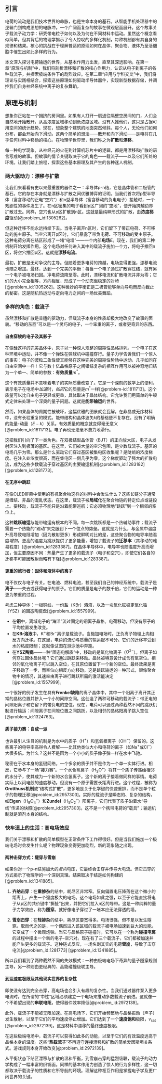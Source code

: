 ## 引言
电荷的流动是我们技术世界的命脉，也是生命本身的基石。从智能手机处理器中的逻辑门到构成思想的电脉冲，一个广阔而复杂的故事在微观层面展开。这个故事关乎载流子动力学：研究带电粒子如何以及为何在不同材料中运动。虽然这个概念看似简单，但其背后的物理学揭示了令人惊叹的多样化机制，每种机制都有其自身的规律和结果。核心的挑战在于理解普适的原理如何在晶体、聚合物、液体乃至活细胞中催生出如此多样的行为。

本文深入探讨电荷输运的世界，从基本作用力出发，直至其深远影响。在第一章“原理与机制”中，我们将剖析漂移和扩散的核心作用力，认识从电子到离子的各种载流子，并探索极端条件下的剧烈效应。在第二章“应用与学科交叉”中，我们将理论与实践相结合，探索这些原理如何驱动半导体器件，实现新型数据存储，并调控我们自身神经系统中离子的复杂舞蹈。

## 原理与机制

想象你正站在一个拥挤的房间里。如果有人打开一扇通往隔壁空房间的门，人们会自然地开始散开，从高浓度区域移动到低浓度区域。没有人推他们，这只是占据可用空间的统计趋势。现在，想象整个建筑的地面突然倾斜。每个人，无论他们如何分布，都会开始向下滑动。这两个简单的想法——散开和向下滑动——是电荷在几乎任何材料中移动的核心。在物理学世界里，我们称之为**扩散**和**漂移**。

每一种电学现象，从神经元的火花到计算机芯片中的逻辑，都是用漂移和扩散的语言写成的故事。但故事的情节关键取决于它的角色——载流子——以及它们所处的环境。让我们踏上旅程，探索这些基本原理及其产生的各种迷人机制。

### 两大驱动力：漂移与扩散

让我们来看看有史以来最重要的器件之一：半导体p-n结，它是晶体管和二极管的基石。它的存在本身就是漂移与扩散之间优雅博弈的证明。当我们首次将p型半导体（富含移动的正电“空穴”）和n型半导体（富含移动的负电电子）接触时，一个戏剧性的事件发生了。在n区密集的电子看到p区广阔的“空地”，便开始跨越边界扩散过去。同样，空穴也从p区扩散到n区。这就是最纯粹形式的扩散，由**浓度梯度**驱动[@problem_id:1305262]。

但这种迁移不能永远持续下去。当电子离开n区时，它们留下了带正电荷、不可移动的施主原子。当空穴离开p区时，它们暴露了带负电荷、不可移动的受主原子。这种电荷分离在结区形成了一堵“电墙”——一个内部**电场**$E$。现在，我们的第二种机制开始发挥作用。这个电场对任何进入其中的载流子施加一个力，将电子推回n区，将空穴推回p区。这就是**漂移电流**。

最初，扩散是无可争议的主导。但随着更多电荷的跨越，电场变得更强，漂移电流也随之增加。最终，达到一个完美的平衡：每当一个电子通过扩散穿过结，就有另一个电子被电场扫回。净电荷流降至零。此时，漂移电流和扩散电流并非为零；它们的大小完全相等，方向相反，形成了一个动态但稳定的对峙[@problem_id:1305262]。这种微妙的平衡正是二极管能够单向导电而反向截止的秘密。这是随机热运动与定向电力之间的一场优美舞蹈。

### 多样的角色：载流子

虽然漂移和扩散是普适的驱动力，但载流子本身的性质却极大地改变了故事的面貌。“移动的东西”可以是一个灵巧的电子，一个笨重的离子，或者更奇异的东西。

#### 自由穿梭的电子及其影子

在像硅这样的完美晶体中，原子以一种惊人规整的周期性晶格排列。一个电子在这种环境中运动，并不像一个弹珠在弹球机中碰撞穿行。量子力学告诉我们一个惊人的事实：电子的波粒二象性使其能够在这种完美的周期性势场中运动，几乎如同在自由空间中一样！它与数十亿晶格原子之间错综复杂的相互作用可以被神奇地归结为一个单一、简单的参数：**有效质量**$m^*$。

这个有效质量并不意味着电子的实际质量改变了。它是一个深刻的数学上的便利，表示电子在电场中*加速*时，*如同*它的质量是$m^*$一样[@problem-id:1811713]。这个质量可以比自由电子更轻或更重，具体取决于晶体结构。它允许我们用简单的牛顿式定律来处理一个深奥的量子问题。这就是**能带输运**的世界。

然而，如果晶体的周期性被破坏，这幅优雅的图景就会瓦解。在非晶或无序材料中，没有长程重复的模式。能带结构和晶体波矢$k$的基础便不复存在。没有了明确的能量-动量（$E-k$）关系，有效质量的概念就变得毫无意义[@problem_id:1811713]。电子再也无法毫不费力地滑行。

这把我们引向了下一类角色。在双极结型晶体管（BJT）的正向放大区，电子从发射区注入到极薄的基区。在这里，它们被大量的空穴包围，是少数载流子。基区的电场几乎为零。那么是什么驱动它们穿过基区被集电区收集呢？是陡峭的浓度梯度。在注入处浓度很高，而在集电区一侧几乎为零。这个梯度驱动了强大的扩散电流，成为这些少数载流子穿过基区的主要输运机制[@problem_id:1283182] [@problem_id:1281773]。

#### 在无序中跳跃

在像OLED屏幕中使用的有机聚合物这样的材料中会发生什么？这些长链分子通常是缠结、非晶的混乱状态。在这里，载流子被**局域化**在聚合物链的特定位点或链段上。要移动，载流子不能只是沿着能带巡航；它必须物理地“跳跃”到一个相邻的空位上。

这种**跳跃输运**与能带输运有根本的不同。每一次跳跃都是一个热辅助事件；载流子需要一个热能的“踢动”来克服到下一个位点的势垒。这就是为什么，与金属中温度升高导致电阻增加（因为散射更多）形成鲜明对比的是，这些聚合物的电导率随温度*增加*。更高的温度为跳跃提供了更多能量，增加了载流子的**迁移率**（其移动的难易程度）[@problem_id:1283387]。在晶体半导体中，电导率也随温度升高而增加，但主要原因不同：热量产生了更多的载流子（电子和空穴），即使它们各自的迁移率可能因散射而略有下降[@problem_id:1283387]。

#### 更重的旅行者：固体和液体中的离子

电不仅仅与电子有关。在电池、燃料电池，甚至我们自己的神经系统中，载流子是**离子**——失去或获得电子的原子。它们的质量是电子的数千倍，它们的运动是一种更为笨重的过程。

考虑三种导体：一根铜线，一份盐（KBr）溶液，以及一块氧化钇稳定氧化锆（YSZ）的固态陶瓷盘[@problem_id:1557999]。
- 在**铜**中，离域电子的“海洋”流过固定的铜离子晶格。电荷移动，但没有原子的平均位置发生改变。
- 在**KBr溶液**中，K$^+$和Br$^-$离子是载流子。当施加电场时，正负离子物理上向相反方向迁移。在这里，电荷的流动与质量的输运密不可分。它们的迁移率受到水的粘度限制；这就像试图在游泳池中奔跑。
- 在**YSZ陶瓷**——一种“固态电解质”中，移动的是氧化物离子（$O^{2-}$）。但离子如何穿过固体晶体呢？它们通过跳跃来移动。晶体被特意设计成含有氧空位。相邻的氧化物离子可以跳入空位，在其原位置留下一个新的空位。最终效果是离子移动了一步，而空位向相反方向移动。这是跳跃输运的一种形式，很像聚合物中的情况，其速率由离子进行跳跃所需的激活能决定[@problem_id:1557999]。

一个很好的例子发生在具有**Frenkel缺陷**的离子晶体中，其中一个阳离子离开其正常的晶格位置并挤入一个小的间隙空间。这创造了两种可移动的载流子：带正电的间隙阳离子和它留下的带负电的空位。现在，电荷可以通过两种截然不同的跳跃机制进行输运：间隙离子在间隙位置之间跳跃，以及相邻的晶格阳离子跳入空位[@problem_id:1324763]。

#### 质子接力赛：自成一派

也许最引人注目的机制是为水中的质子（H$^+$）和氢氧根离子（OH$^-$）保留的。这些离子的电导率高得令人费解——比其他类似大小和电荷的离子（如Na$^+$或Cl$^-$）大很多倍。为什么？这并不是因为一个小小的质子像子弹一样在水中飞驰。

秘密在于水本身的氢键网络。一个多余的质子并不是作为一个单一实体行进。相反，它参与了一场“接力赛”。一个水合氢离子（$\text{H}_3\text{O}^+$）将其一个质子传递给相邻的水分子，使其成为一个新的水合氢离子。这个新的离子接着做同样的事情。电荷实际上以闪电般的速度移动，但没有一个原子需要长距离行进。这个过程，被称为**Grotthuss机制**或“结构式扩散”，更多地是关于化学键的快速重排，而不是单个粒子的物理迁移[@problem_id:2957303]。实际的载流子是瞬态的、复杂的结构，如**Eigen**（$\text{H}_9\text{O}_4^+$）和**Zundel**（$\text{H}_5\text{O}_2^+$）阳离子，它们代表了质子沿着水“导线”传递的快照[@problem_id:2957303]。这不是一个携带电荷的“载具”；输运机制就是溶剂本身的结构。

### 快车道上的生活：高电场效应

我们关于漂移和扩散的简单模型在正常条件下工作得很好。但是当我们施加一个极端电场时会发生什么呢？物理现象变得更加剧烈，新的现象随之出现。

#### 两种击穿方式：隧穿与雪崩

如果你对一个p-n结施加大的*反向*电压，它最终会击穿并传导大电流。但它击穿的方式揭示了物理学的一个深刻真理。结果取决于结是如何构建的[@problem_id:1341885]。

1.  **齐纳击穿**：在**重掺杂**的结中，耗尽区非常窄。反向偏置电压降落在这个微小的距离上，产生一个强度极大的电场。这个电场如此之强，以至于它能直接将电子从p区的共价键中“撕扯”出来，并把它们拉入n区的导带。这是一种纯粹的量子力学效应，称为**隧穿**。就好像电子穿过了一堵本应无法穿透的墙。

2.  **雪崩击穿**：在**轻掺杂**的结中，耗尽区要宽得多。电场很强，但不足以发生隧穿。取而代之的是，一个偶然进入该区域的载流子被电场加速到巨大的动能。它变成了一个微观炮弹。当它与晶格原子碰撞时，它可以在一个称为**碰撞电离**的过程中撞出一个新的电子-空穴对。现在有了三个载流子，它们都被加速并能产生更多的载流子。这种链式反应，一场名副其实的电荷**雪崩**，导致了击穿电流[@problem_id:1281773] [@problem_id:1341885]。

所以我们看到了两种截然不同的失效模式：一种由极端电场下奇异的量子隧穿规则主导，另一种则由更经典的、高能碰撞级联主导。

#### 到达速度极限及其他现实世界的复杂性

即使没有达到完全击穿，高电场也会引入有趣的复杂性。当我们通过器件泵入更多电流时，在所谓的“中性”区域必须建立一个电场来推动多数载流子前进。这就像一个不希望出现的**串联电阻**，使得器件效率降低[@problem_id:2972139]。

此外，载流子不能被无限加速。在高电场下，它们开始频繁地与晶格振动（声子）发生散射，以至于它们的平均速度停止增加。它们达到了一个**速度饱和**极限，$v_{\text{sat}}$ [@problem_id:2972139]。这是材料中漂移的最终速度极限。

在这些极端电场中，载流子可以获得如此多的动能，以至于它们的有效温度远高于晶格本身的温度。这些“**热载流子**”不再遵守连接漂移和扩散的简单爱因斯坦关系式。游戏规则本身开始改变[@problem_id:2972139]。

从平衡状态下结区漂移与扩散的温和平衡，到雪崩击穿的猛烈级联，载流子的动力学构成了一幅丰富的织锦画。同样的基本作用力创造了惊人的行为多样性，这一切都取决于载流子的性质和它所导航的环境。理解这种相互作用是掌握电子学及更广阔世界的关键。


